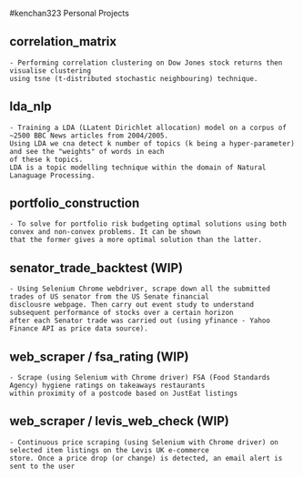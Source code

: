 #kenchan323 Personal Projects

correlation_matrix
-
    - Performing correlation clustering on Dow Jones stock returns then visualise clustering
    using tsne (t-distributed stochastic neighbouring) technique.
    
lda_nlp
-
    - Training a LDA (LLatent Dirichlet allocation) model on a corpus of ~2500 BBC News articles from 2004/2005.
    Using LDA we cna detect k number of topics (k being a hyper-parameter) and see the "weights" of words in each
    of these k topics.
    LDA is a topic modelling technique within the domain of Natural Lanaguage Processing.

    
portfolio_construction
-
    - To solve for portfolio risk budgeting optimal solutions using both convex and non-convex problems. It can be shown
    that the former gives a more optimal solution than the latter. 

senator_trade_backtest (WIP)
-
    - Using Selenium Chrome webdriver, scrape down all the submitted trades of US senator from the US Senate financial
    disclousre webpage. Then carry out event study to understand subsequent performance of stocks over a certain horizon
    after each Senator trade was carried out (using yfinance - Yahoo Finance API as price data source).

web_scraper / fsa_rating (WIP)
-
    - Scrape (using Selenium with Chrome driver) FSA (Food Standards Agency) hygiene ratings on takeaways restaurants
    within proximity of a postcode based on JustEat listings
    
web_scraper / levis_web_check (WIP)
-
    - Continuous price scraping (using Selenium with Chrome driver) on selected item listings on the Levis UK e-commerce 
    store. Once a price drop (or change) is detected, an email alert is sent to the user 